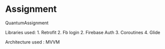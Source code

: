 # Assignment
QuantumAssignment


Libraries used:
            1. Retrofit
            2. Fb login
            2. Firebase Auth
            3. Coroutines
            4. Glide
            
Architecture used : MVVM            
            
